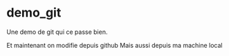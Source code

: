 demo_git
========

Une demo de git qui ce passe bien.

Et maintenant on modifie depuis github
Mais aussi depuis ma machine local

